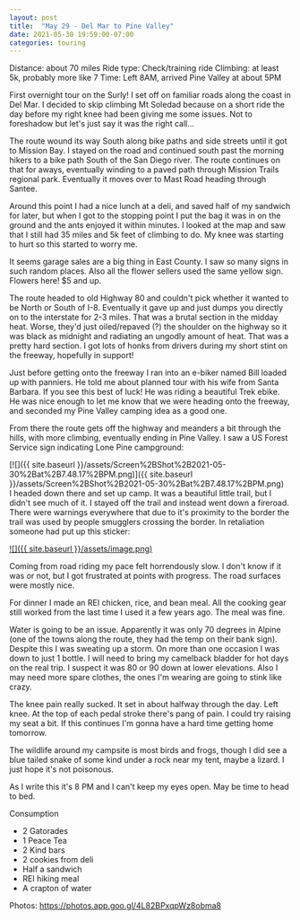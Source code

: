 ```yaml
---
layout: post
title:  "May 29 - Del Mar to Pine Valley"
date: 2021-05-30 19:59:00-07:00
categories: touring
---
```

Distance: about 70 miles
Ride type: Check/training ride
Climbing: at least 5k, probably more like 7
Time: Left 8AM, arrived Pine Valley at about 5PM

First overnight tour on the Surly! I set off on familiar roads along the coast in Del Mar. I decided to skip climbing Mt Soledad because on a short ride the day before my right knee had been giving me some issues. Not to foreshadow but let's just say it was the right call...

  


The route wound its way South along bike paths and side streets until it got to Mission Bay. I stayed on the road and continued south past the morning hikers to a bike path South of the San Diego river. The route continues on that for aways, eventually winding to a paved path through Mission Trails regional park. Eventually it moves over to Mast Road heading through Santee.

  
Around this point I had a nice lunch at a deli, and saved half of my sandwich for later, but when I got to the stopping point I put the bag it was in on the ground and the ants enjoyed it within minutes. I looked at the map and saw that I still had 35 miles and 5k feet of climbing to do. My knee was starting to hurt so this started to worry me.

  


It seems garage sales are a big thing in East County. I saw so many signs in such random places. Also all the flower sellers used the same yellow sign. Flowers here! $5 and up.

  


The route headed to old Highway 80 and couldn't pick whether it wanted to be North or South of I-8. Eventually it gave up and just dumps you directly on to the interstate for 2-3 miles. That was a brutal section in the midday heat. Worse, they'd just oiled/repaved (?) the shoulder on the highway so it was black as midnight and radiating an ungodly amount of heat. That was a pretty hard section. I got lots of honks from drivers during my short stint on the freeway, hopefully in support!

  


Just before getting onto the freeway I ran into an e-biker named Bill loaded up with panniers. He told me about planned tour with his wife from Santa Barbara. If you see this best of luck! He was riding a beautiful Trek ebike. He was nice enough to let me know that we were heading onto the freeway, and seconded my Pine Valley camping idea as a good one.

  


From there the route gets off the highway and meanders a bit through the hills, with more climbing, eventually ending in Pine Valley. I saw a US Forest Service sign indicating Lone Pine campground:

[![]({{ site.baseurl }}/assets/Screen%2BShot%2B2021-05-30%2Bat%2B7.48.17%2BPM.png)]({{ site.baseurl }}/assets/Screen%2BShot%2B2021-05-30%2Bat%2B7.48.17%2BPM.png)  
I headed down there and set up camp. It was a beautiful little trail, but I didn't see much of it. I stayed off the trail and instead went down a fireroad. There were warnings everywhere that due to it's proximity to the border the trail was used by people smugglers crossing the border. In retaliation someone had put up this sticker:

[![]({{ site.baseurl }}/assets/image.png)](https://crimethinc.com/stickers/immigrants-welcome)  
  
Coming from road riding my pace felt horrendously slow. I don't know if it was or not, but I got frustrated at points with progress. The road surfaces were mostly nice.

  


For dinner I made an REI chicken, rice, and bean meal. All the cooking gear still worked from the last time I used it a few years ago. The meal was fine. 

  
Water is going to be an issue. Apparently it was only 70 degrees in Alpine (one of the towns along the route, they had the temp on their bank sign). Despite this I was sweating up a storm. On more than one occasion I was down to just 1 bottle. I will need to bring my camelback bladder for hot days on the real trip. I suspect it was 80 or 90 down at lower elevations. Also I may need more spare clothes, the ones I'm wearing are going to stink like crazy. 

  
The knee pain really sucked. It set in about halfway through the day. Left knee. At the top of each pedal stroke there's pang of pain. I could try raising my seat a bit. If this continues I'm gonna have a hard time getting home tomorrow. 

  


The wildlife around my campsite is most birds and frogs, though I did see a blue tailed snake of some kind under a rock near my tent, maybe a lizard. I just hope it's not poisonous. 

  
As I write this it's 8 PM and I can't keep my eyes open. May be time to head to bed. 

  
Consumption

* 2 Gatorades
* 1 Peace Tea
* 2 Kind bars
* 2 cookies from deli
* Half a sandwich
* REI hiking meal
* A crapton of water

  


Photos: <https://photos.app.goo.gl/4L82BPxqpWz8obma8>

  


  

